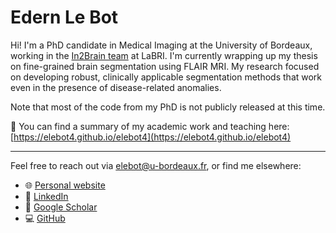 # Edern Le Bot

Hi! I'm a PhD candidate in Medical Imaging at the University of Bordeaux, working in the [In2Brain team](https://in2brain.labri.fr/) at LaBRI. I'm currently wrapping up my thesis on fine-grained brain segmentation using FLAIR MRI. My research focused on developing robust, clinically applicable segmentation methods that work even in the presence of disease-related anomalies.

Note that most of the code from my PhD is not publicly released at this time.

📄 You can find a summary of my academic work and teaching here:  
[https://elebot4.github.io/elebot4](https://elebot4.github.io/elebot4)

-------

Feel free to reach out via [elebot@u-bordeaux.fr](mailto:elebot@u-bordeaux.fr), or find me elsewhere:

- 🌐 [Personal website](https://elebot4.github.io/elebot4)
- 🔗 [LinkedIn](https://www.linkedin.com/in/elebot4/)
- 🧠 [Google Scholar](https://scholar.google.com/citations?user=_Lx-WPoAAAAJ)
- 💻 [GitHub](https://github.com/elebot4)
